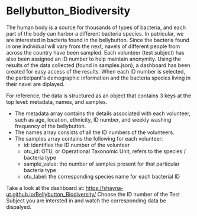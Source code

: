 # Bellybutton_Biodiversity

The human body is a source for thousands of types of bacteria, and each part of the body can harbor a different bacteria species. In patricular, we are interested in bacteria found in the bellybutton. Since the bacteria found in one individual will vary from the next, navels of different people from across the country have been sampled. Each volunteer (test subject) has also been assigned an ID number to help maintain anonymity. Using the results of the data collected (found in samples.json), a dashboard has been created for easy access of the results. When each ID number is selected, the participant's demographic information and the bacteria species living in their navel are diplayed. 

For reference, the data is structured as an object that contains 3 keys at the top level: metadata, names, and samples. 
- The metadata array contains the details associated with each volunteer, such as age, location, ethnicity, ID number, and weekly washing frequency of the bellybutton.
- The names array consists of all the ID numbers of the volunteers. 
- The samples array contains the following for each volunteer:
  - id: identifies the ID number of the volunteer
  - otu_id: OTU, or Operational Taxonomic Unit, refers to the species / bacteria type
  - sample_value: the number of samples present for that particular bacteria type 
  - otu_label: the corresponding species name for each bacterial ID

Take a look at the dashboard at: https://shayna-ut.github.io/Bellybutton_Biodiversity/
Choose the ID number of the Test Subject you are intersted in and watch the corresponding data be dispalyed.  
